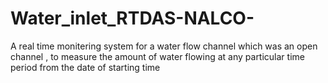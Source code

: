 # Water_inlet_RTDAS-NALCO-
A real time monitering system for a water flow channel which was an open channel , to measure the amount of water flowing at any particular time period from the date of starting time

